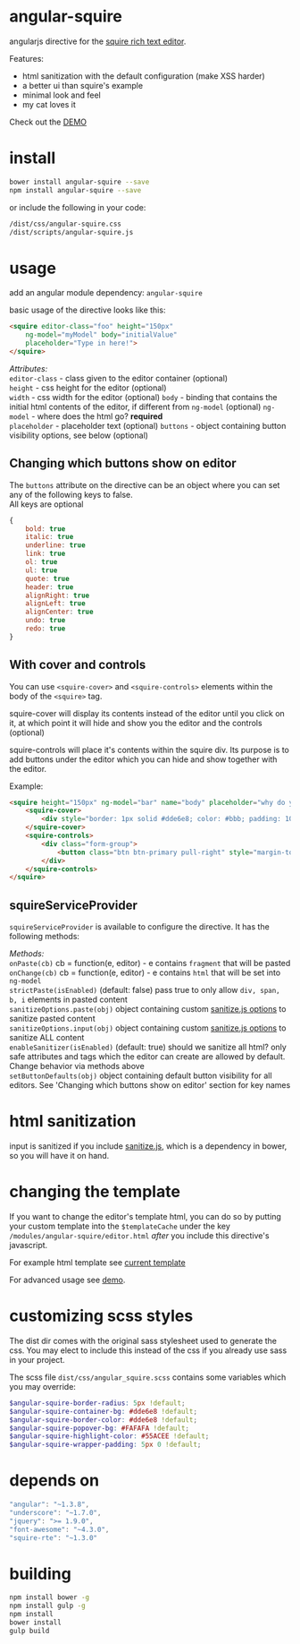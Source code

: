# angular-squire
angularjs directive for the [squire rich text editor](https://github.com/neilj/Squire). 

Features:
- html sanitization with the default configuration (make XSS harder) 
- a better ui than squire's example 
- minimal look and feel
- my cat loves it

Check out the [DEMO](http://hourlynerd.github.io/angular-squire/)

# install

```bash
bower install angular-squire --save
npm install angular-squire --save
```



or include the following in your code:

```bash
/dist/css/angular-squire.css
/dist/scripts/angular-squire.js
```

# usage

add an angular module dependency: `angular-squire`

basic usage of the directive looks like this:  
```html
<squire editor-class="foo" height="150px"
    ng-model="myModel" body="initialValue"
    placeholder="Type in here!">
</squire>
```

*Attributes:*  
`editor-class` - class given to the editor container (optional)  
`height` - css height for the editor (optional)  
`width` - css width for the editor (optional)
`body` - binding that contains the initial html contents of the editor, if different from `ng-model` (optional)
`ng-model` - where does the html go? **required**  
`placeholder` - placeholder text (optional) 
`buttons` - object containing button visibility options, see below (optional) 

## Changing which buttons show on editor

The `buttons` attribute on the directive can be an object where you can set any of the following keys to false.  
All keys are optional

```js
{
    bold: true
    italic: true
    underline: true
    link: true
    ol: true
    ul: true
    quote: true
    header: true
    alignRight: true
    alignLeft: true
    alignCenter: true
    undo: true
    redo: true
}
```

## With cover and controls
You can use `<squire-cover>` and `<squire-controls>` elements within the body of the `<squire>` tag.

squire-cover will display its contents instead of the editor until you click on it, at which point it will hide
and show you the editor and the controls (optional)


squire-controls will place it's contents within the squire div. Its purpose is to add buttons under the editor which
 you can hide and show together with the editor.

 Example:
 ```html
 <squire height="150px" ng-model="bar" name="body" placeholder="why do you like cats?" required>
     <squire-cover>
         <div style="border: 1px solid #dde6e8; color: #bbb; padding: 10px; cursor: pointer;">Click if you like cats</div>
     </squire-cover>
     <squire-controls>
         <div class="form-group">
             <button class="btn btn-primary pull-right" style="margin-top: 10px;" type="button">Meow</button>
         </div>
     </squire-controls>
 </squire>
```
## squireServiceProvider
`squireServiceProvider` is available to configure the directive. It has the following methods:  

*Methods:*  
`onPaste(cb)` cb = function(e, editor) - e contains `fragment` that will be pasted   
`onChange(cb)` cb = function(e, editor) - e contains `html` that will be set into `ng-model`  
`strictPaste(isEnabled)` (default: false) pass true to only allow `div, span, b, i` elements in pasted content  
`sanitizeOptions.paste(obj)` object containing custom [sanitize.js options](https://github.com/gbirke/Sanitize.js#configuration-object-parameters) to sanitize pasted content  
`sanitizeOptions.input(obj)` object containing custom [sanitize.js options](https://github.com/gbirke/Sanitize.js#configuration-object-parameters) to sanitize ALL content  
`enableSanitizer(isEnabled)` (default: true) should we sanitize all html? only safe attributes and tags which the editor can create are allowed by default. Change behavior via methods above  
`setButtonDefaults(obj)` object containing default button visibility for all editors. See 'Changing which buttons show on editor' section for key names

# html sanitization 
input is sanitized if you include [sanitize.js]( https://github.com/gbirke/Sanitize.js), which is a dependency in bower, so you will have it on hand. 


# changing the template

If you want to change the editor's template html, you can do so by putting your custom template into
the `$templateCache` under the key `/modules/angular-squire/editor.html` *after* you include this
directive's javascript.

For example html template see [current template](https://raw.githubusercontent.com/HourlyNerd/angular-squire/master/app/modules/angular-squire/editor.html)


For advanced usage see [demo](http://hourlynerd.github.io/angular-squire/).

# customizing scss styles

The dist dir comes with the original sass stylesheet used to generate the css.
You may elect to include this instead of the css if you already use sass in your project.

The scss file `dist/css/angular_squire.scss` contains some variables which you may override:

```scss
$angular-squire-border-radius: 5px !default;
$angular-squire-container-bg: #dde6e8 !default;
$angular-squire-border-color: #dde6e8 !default;
$angular-squire-popover-bg: #FAFAFA !default;
$angular-squire-highlight-color: #55ACEE !default;
$angular-squire-wrapper-padding: 5px 0 !default;
```

# depends on

```js
"angular": "~1.3.8",
"underscore": "~1.7.0",
"jquery": ">= 1.9.0",
"font-awesome": "~4.3.0",
"squire-rte": "~1.3.0"
```

# building

```bash
npm install bower -g
npm install gulp -g
npm install
bower install
gulp build
```
